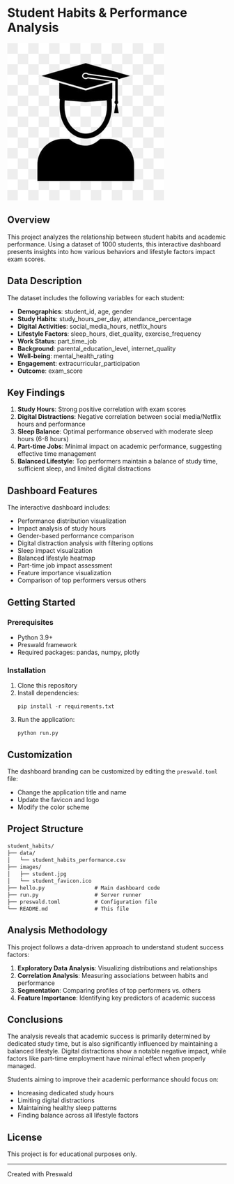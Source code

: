# Student Habits & Performance Analysis

![Student Habits](./images/student.jpg)

## Overview

This project analyzes the relationship between student habits and academic performance. Using a dataset of 1000 students, this interactive dashboard presents insights into how various behaviors and lifestyle factors impact exam scores.

## Data Description

The dataset includes the following variables for each student:

- **Demographics**: student_id, age, gender
- **Study Habits**: study_hours_per_day, attendance_percentage
- **Digital Activities**: social_media_hours, netflix_hours
- **Lifestyle Factors**: sleep_hours, diet_quality, exercise_frequency
- **Work Status**: part_time_job
- **Background**: parental_education_level, internet_quality
- **Well-being**: mental_health_rating
- **Engagement**: extracurricular_participation
- **Outcome**: exam_score

## Key Findings

1. **Study Hours**: Strong positive correlation with exam scores
2. **Digital Distractions**: Negative correlation between social media/Netflix hours and performance
3. **Sleep Balance**: Optimal performance observed with moderate sleep hours (6-8 hours)
4. **Part-time Jobs**: Minimal impact on academic performance, suggesting effective time management
5. **Balanced Lifestyle**: Top performers maintain a balance of study time, sufficient sleep, and limited digital distractions

## Dashboard Features

The interactive dashboard includes:

- Performance distribution visualization
- Impact analysis of study hours
- Gender-based performance comparison
- Digital distraction analysis with filtering options
- Sleep impact visualization
- Balanced lifestyle heatmap
- Part-time job impact assessment
- Feature importance visualization
- Comparison of top performers versus others

## Getting Started

### Prerequisites

- Python 3.9+
- Preswald framework
- Required packages: pandas, numpy, plotly

### Installation

1. Clone this repository
2. Install dependencies:
   ```
   pip install -r requirements.txt
   ```
3. Run the application:
   ```
   python run.py
   ```

## Customization

The dashboard branding can be customized by editing the `preswald.toml` file:

- Change the application title and name
- Update the favicon and logo
- Modify the color scheme

## Project Structure

```
student_habits/
├── data/
│   └── student_habits_performance.csv
├── images/
│   ├── student.jpg
│   └── student_favicon.ico
├── hello.py                # Main dashboard code
├── run.py                  # Server runner
├── preswald.toml           # Configuration file
└── README.md               # This file
```

## Analysis Methodology

This project follows a data-driven approach to understand student success factors:

1. **Exploratory Data Analysis**: Visualizing distributions and relationships
2. **Correlation Analysis**: Measuring associations between habits and performance
3. **Segmentation**: Comparing profiles of top performers vs. others
4. **Feature Importance**: Identifying key predictors of academic success

## Conclusions

The analysis reveals that academic success is primarily determined by dedicated study time, but is also significantly influenced by maintaining a balanced lifestyle. Digital distractions show a notable negative impact, while factors like part-time employment have minimal effect when properly managed.

Students aiming to improve their academic performance should focus on:

- Increasing dedicated study hours
- Limiting digital distractions
- Maintaining healthy sleep patterns
- Finding balance across all lifestyle factors

## License

This project is for educational purposes only.

---

Created with Preswald
